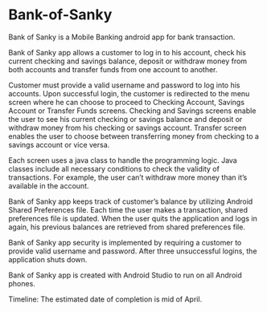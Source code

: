 # Bank-of-Sanky
Bank of Sanky is a Mobile Banking android app for bank transaction.

Bank of Sanky app allows a customer to log in to his account, check his current checking and savings balance, deposit or withdraw money from both accounts and transfer funds from one account to another.

Customer must provide a valid username and password to log into his accounts. Upon successful login, the customer is redirected to the menu screen where he can choose to proceed to Checking Account, Savings Account or Transfer Funds screens. Checking and Savings screens enable the user to see his current checking or savings balance and deposit or withdraw money from his checking or savings account. Transfer screen enables the user to choose between transferring money from checking to a savings account or vice versa.

Each screen uses a java class to handle the programming logic. Java classes include all necessary conditions to check the validity of transactions. For example, the user can’t withdraw more money than it’s available in the account.

Bank of Sanky app keeps track of customer’s balance by utilizing Android Shared Preferences file. Each time the user makes a transaction, shared preferences file is updated. When the user quits the application and logs in again, his previous balances are retrieved from shared preferences file.

Bank of Sanky app security is implemented by requiring a customer to provide valid username and password. After three unsuccessful logins, the application shuts down.

Bank of Sanky app is created with Android Studio to run on all Android phones.

Timeline: The estimated date of completion is mid of April.
